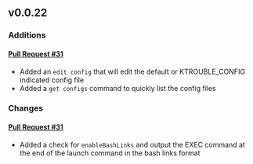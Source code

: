 ## v0.0.22

### Additions

#### [Pull Request #31](https://github.com/Maahsome/ktrouble/pull/31)

- Added an `edit config` that will edit the default or KTROUBLE_CONFIG indicated config file
- Added a `get configs` command to quickly list the config files


### Changes

#### [Pull Request #31](https://github.com/Maahsome/ktrouble/pull/31)

- Added a check for `enableBashLinks` and output the EXEC command at the end of the launch command in the bash links format

